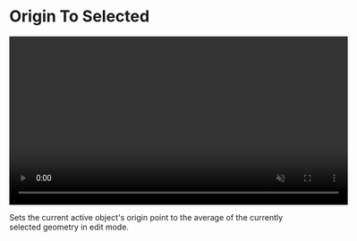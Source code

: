 # Origin To Selected

<video controls autoplay loop muted style="width: 120%;">
  <source src="/gifs/origin_to_selected.mp4" type="video/mp4">
</video>

<br>

Sets the current active object's origin point to the average of the currently selected geometry in edit mode.
